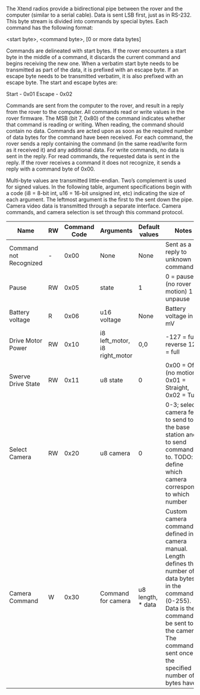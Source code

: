 The Xtend radios provide a bidirectional pipe between the rover and the computer (similar to a serial cable). Data is sent LSB first, just as in RS-232. This byte stream is divided into commands by special bytes. Each command has the following format:

\<start byte\>, \<command byte\>, [0 or more data bytes]
  
Commands are delineated with start bytes. If the rover encounters a start byte in the middle of a command, it discards the current command and begins receiving the new one. When a verbatim start byte needs to be transmitted as part of the data, it is prefixed with an escape byte. If an escape byte needs to be transmitted verbatim, it is also prefixed with an escape byte. The start and escape bytes are:
  
Start - 0x01
Escape - 0x02
  
Commands are sent from the computer to the rover, and result in a reply from the rover to the computer. All commands read or write values in the rover firmware. The MSB (bit 7, 0x80) of the command indicates whether that command is reading or writing. When reading, the command should contain no data. Commands are acted upon as soon as the required number of data bytes for the command have been received. 
For each command, the rover sends a reply containing the command (in the same read/write form as it received it) and any additional data. For write commands, no data is sent in the reply. For read commands, the requested data is sent in the reply. If the rover receives a command it does not recognize, it sends a reply with a command byte of 0x00.
 
Multi-byte values are transmitted little-endian. Two’s complement is used for signed values.
In the following table, argument specifications begin with a code (i8 = 8-bit int, u16 = 16-bit unsigned int, etc) indicating the size of each argument. The leftmost argument is the first to the sent down the pipe.
Camera video data is transmitted through a separate interface. Camera commands, and camera selection is set through this command protocol.

| Name | RW | Command Code | Arguments | Default values | Notes | 
| ---- | --- | ------------ | --------- | -------------- | ----- | 
| Command not Recognized | - | 0x00 | None | None | Sent as a reply to unknown commands | 
| Pause | RW | 0x05 | state | 1 | 0 = pause (no rover motion) 1 = unpause | 
| Battery voltage | R | 0x06 | u16 voltage | None | Battery voltage in mV | 
| Drive Motor Power | RW | 0x10 | i8 left_motor, i8 right_motor | 0,0 | -127 = full reverse 128 = full | 
| Swerve Drive State | RW | 0x11 | u8 state | 0 | 0x00 = Off (no motion), 0x01 = Straight, 0x02 = Turn | 
| Select Camera | RW | 0x20 | u8 camera | 0 | 0-3; select camera feed to send to the base station and to send commands to. TODO: define which camera corresponds to which number | 
| Camera Command | W | 0x30 | Command for camera | u8 length, * data | Custom camera commands defined in camera manual. Length defines the number of data bytes in the command (0-255). Data is the command to be sent to the camera. The command is sent once the specified number of bytes have | 
